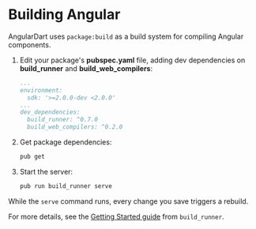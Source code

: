 # Building Angular

AngularDart uses `package:build` as a build system for compiling Angular
components.

1.  Edit your package's **pubspec.yaml** file, adding dev dependencies on
    **build_runner** and **build_web_compilers**:

    ```yaml
    ...
    environment:
      sdk: '>=2.0.0-dev <2.0.0'
    ...
    dev_dependencies:
      build_runner: ^0.7.0
      build_web_compilers: ^0.2.0
    ```

2.  Get package dependencies:

    ```sh
    pub get
    ```

3.  Start the server:

    ```sh
    pub run build_runner serve
    ```

While the `serve` command runs, every change you save triggers a rebuild.

For more details, see the [Getting Started guide][getting_started] from
`build_runner`.

[getting_started]: https://github.com/dart-lang/build/blob/master/docs/getting_started.md
